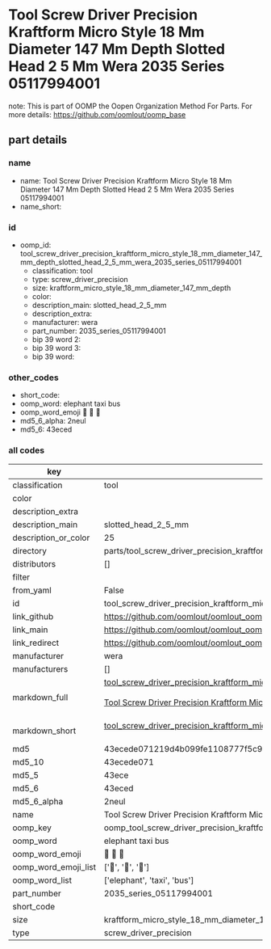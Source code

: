 # Tool Screw Driver Precision Kraftform Micro Style 18 Mm Diameter 147 Mm Depth Slotted Head 2 5 Mm Wera 2035 Series 05117994001  

note: This is part of OOMP the Oopen Organization Method For Parts. For more details: https://github.com/oomlout/oomp_base

##  part details
  







### name
* name: Tool Screw Driver Precision Kraftform Micro Style 18 Mm Diameter 147 Mm Depth Slotted Head 2 5 Mm Wera 2035 Series 05117994001
* name_short: 
### id
* oomp_id: tool_screw_driver_precision_kraftform_micro_style_18_mm_diameter_147_mm_depth_slotted_head_2_5_mm_wera_2035_series_05117994001
  * classification: tool
  * type: screw_driver_precision
  * size: kraftform_micro_style_18_mm_diameter_147_mm_depth
  * color: 
  * description_main: slotted_head_2_5_mm
  * description_extra: 
  * manufacturer: wera
  * part_number: 2035_series_05117994001
  * bip 39 word 2: 
  * bip 39 word 3: 
  * bip 39 word: 

### other_codes
* short_code: 
* oomp_word: elephant taxi bus
* oomp_word_emoji :elephant: :taxi: :bus:
* md5_6_alpha: 2neul
* md5_6: 43eced









### all codes 
| key | value |  
| --- | --- |  
| classification | tool |  
| color |  |  
| description_extra |  |  
| description_main | slotted_head_2_5_mm |  
| description_or_color | 25 |  
| directory | parts/tool_screw_driver_precision_kraftform_micro_style_18_mm_diameter_147_mm_depth_slotted_head_2_5_mm_wera_2035_series_05117994001 |  
| distributors | [] |  
| filter |  |  
| from_yaml | False |  
| id | tool_screw_driver_precision_kraftform_micro_style_18_mm_diameter_147_mm_depth_slotted_head_2_5_mm_wera_2035_series_05117994001 |  
| link_github | https://github.com/oomlout/oomlout_oomp_version_1_messy/tree/main/parts/tool_screw_driver_precision_kraftform_micro_style_18_mm_diameter_147_mm_depth_slotted_head_2_5_mm_wera_2035_series_05117994001 |  
| link_main | https://github.com/oomlout/oomlout_oomp_version_1_messy/tree/main/parts/tool_screw_driver_precision_kraftform_micro_style_18_mm_diameter_147_mm_depth_slotted_head_2_5_mm_wera_2035_series_05117994001 |  
| link_redirect | https://github.com/oomlout/oomlout_oomp_version_1_messy/tree/main/parts/tool_screw_driver_precision_kraftform_micro_style_18_mm_diameter_147_mm_depth_slotted_head_2_5_mm_wera_2035_series_05117994001 |  
| manufacturer | wera |  
| manufacturers | [] |  
| markdown_full | [tool_screw_driver_precision_kraftform_micro_style_18_mm_diameter_147_mm_depth_slotted_head_2_5_mm_wera_2035_series_05117994001](none)<br>[](none)<br>[Tool Screw Driver Precision Kraftform Micro Style 18 Mm Diameter 147 Mm Depth Slotted Head 2 5 Mm Wera 2035 Series 05117994001](none)<br><br> |  
| markdown_short | [tool_screw_driver_precision_kraftform_micro_style_18_mm_diameter_147_mm_depth_slotted_head_2_5_mm_wera_2035_series_05117994001](none)<br><br> |  
| md5 | 43ecede071219d4b099fe1108777f5c9 |  
| md5_10 | 43ecede071 |  
| md5_5 | 43ece |  
| md5_6 | 43eced |  
| md5_6_alpha | 2neul |  
| name | Tool Screw Driver Precision Kraftform Micro Style 18 Mm Diameter 147 Mm Depth Slotted Head 2 5 Mm Wera 2035 Series 05117994001 |  
| oomp_key | oomp_tool_screw_driver_precision_kraftform_micro_style_18_mm_diameter_147_mm_depth_slotted_head_2_5_mm_wera_2035_series_05117994001 |  
| oomp_word | elephant taxi bus |  
| oomp_word_emoji | :elephant: :taxi: :bus: |  
| oomp_word_emoji_list | [':elephant:', ':taxi:', ':bus:'] |  
| oomp_word_list | ['elephant', 'taxi', 'bus'] |  
| part_number | 2035_series_05117994001 |  
| short_code |  |  
| size | kraftform_micro_style_18_mm_diameter_147_mm_depth |  
| type | screw_driver_precision |  
